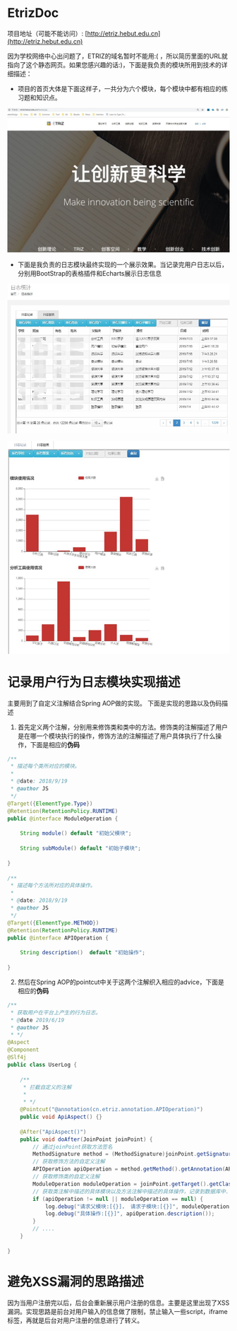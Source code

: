# EtrizDoc
项目地址（可能不能访问）: [http://etriz.hebut.edu.cn](http://etriz.hebut.edu.cn) 

因为学校网络中心出问题了，ETRIZ的域名暂时不能用:( ，所以简历里面的URL就指向了这个静态网页。如果您感兴趣的话:)，下面是我负责的模块所用到技术的详细描述：  

- 项目的首页大体是下面这样子，一共分为六个模块，每个模块中都有相应的练习题和知识点。

![homepage](./homepage.jpg)

- 下面是我负责的日志模块最终实现的一个展示效果。当记录完用户日志以后，分别用BootStrap的表格插件和Echarts展示日志信息  

![grid](./grid.jpg)

![echart](./echart.jpg)

# 记录用户行为日志模块实现描述
主要用到了自定义注解结合Spring AOP做的实现。 下面是实现的思路以及伪码描述  

1. 首先定义两个注解，分别用来修饰类和类中的方法。修饰类的注解描述了用户是在哪一个模块执行的操作，修饰方法的注解描述了用户具体执行了什么操作，下面是相应的**伪码**

```java
/**
 * 描述每个类所对应的模块。
 * 
 * @date: 2018/9/19
 * @author JS
 */
@Target({ElementType.Type})
@Retention(RetentionPolicy.RUNTIME)
public @interface ModuleOperation {

    String module() default "初始父模块";

    String subModule() default "初始子模块";

}

/**
 * 描述每个方法所对应的具体操作。
 * 
 * @date: 2018/9/19
 * @author JS
 */
@Target({ElementType.METHOD})
@Retention(RetentionPolicy.RUNTIME)
public @interface APIOperation {

    String description()  default "初始操作";

}
```

2. 然后在Spring AOP的pointcut中关于这两个注解织入相应的advice，下面是相应的**伪码**  

```java
/**
 * 获取用户在平台上产生的行为日志。
 * @date 2019/6/19
 * @author JS
 * */
@Aspect
@Component
@Slf4j
public class UserLog {

    /**
     * 拦截自定义的注解
     *
     * */
    @Pointcut("@annotation(cn.etriz.annotation.APIOperation)")
    public void ApiAspect() {}

    @After("ApiAspect()")
    public void doAfter(JoinPoint joinPoint) {
        // 通过joinPoint获取方法签名
        MethodSignature method = (MethodSignature)joinPoint.getSignature();
        // 获取修饰方法的自定义注解
        APIOperation apiOperation = method.getMethod().getAnnotation(APIOperation.class);
        // 获取修饰类的自定义注解
        ModuleOperation moduleOperation = joinPoint.getTarget().getClass().getDeclaredAnnotation(ModuleOperation.class);
        // 获取类注解中描述的具体模块以及方法注解中描述的具体操作，记录到数据库中....
        if (apiOperation != null || moduleOperation == null) {
            log.debug("请求父模块:[{}]， 请求子模块:[{}]", moduleOperation.model, moduleOperation,subModule);
            log.debug("具体操作:[{}]", apiOperation.description());
        }
        // ....
    }

}
```

# 避免XSS漏洞的思路描述
因为当用户注册完以后，后台会重新展示用户注册的信息。主要是这里出现了XSS漏洞。实现思路是前台对用户输入的信息做了限制，禁止输入一些script，iframe标签，再就是后台对用户注册的信息进行了转义。

